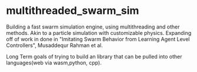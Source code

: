 # multithreaded_swarm_sim
Building a fast swarm simulation engine, using multithreading and other methods. 
Akin to a particle simulation with customizable physics.
Expanding off of work in done in "Imitating Swarm Behavior from Learning Agent Level Controllers", Musaddequr Rahman et al. 

Long Term goals of trying to build an library that can be pulled into other languages(web via wasm,python, cpp).
